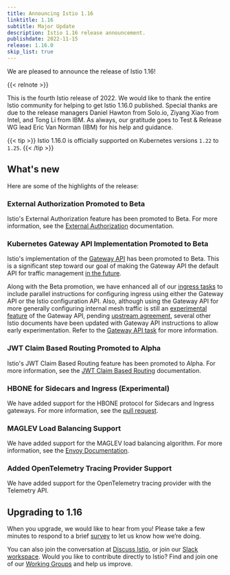 ```yaml
---
title: Announcing Istio 1.16
linktitle: 1.16
subtitle: Major Update
description: Istio 1.16 release announcement.
publishdate: 2022-11-15
release: 1.16.0
skip_list: true
---
```


We are pleased to announce the release of Istio 1.16!

{{< relnote >}}

This is the fourth Istio release of 2022. We would like to thank the entire Istio community
for helping to get Istio 1.16.0 published. Special thanks are due to the release managers Daniel Hawton from Solo.io, Ziyang Xiao from Intel, and Tong Li from IBM. As always, our gratitude goes to Test & Release WG lead Eric Van Norman (IBM) for his help and guidance.

{{< tip >}}
Istio 1.16.0 is officially supported on Kubernetes versions `1.22` to `1.25`.
{{< /tip >}}

## What's new

Here are some of the highlights of the release:

### External Authorization Promoted to Beta

Istio's External Authorization feature has been promoted to Beta. For more information, see the [External Authorization](/pt-br/docs/tasks/security/authorization/authz-custom/) documentation.

### Kubernetes Gateway API Implementation Promoted to Beta

Istio's implementation of the [Gateway API](https://gateway-api.sigs.k8s.io/) has been promoted to Beta.
This is a significant step toward our goal of making the Gateway API the default API for traffic management [in the future](/pt-br/blog/2022/gateway-api-beta/).

Along with the Beta promotion, we have enhanced all of our
[ingress tasks](/pt-br/docs/tasks/traffic-management/ingress/) to include parallel instructions for
configuring ingress using either the Gateway API or the Istio configuration API.
Also, although using the Gateway API for more generally configuring internal mesh traffic is still an
[experimental feature](https://gateway-api.sigs.k8s.io/concepts/versioning/#release-channels-eg-experimental-standard)
of the Gateway API, pending [upstream agreement](https://gateway-api.sigs.k8s.io/contributing/gamma/),
several other Istio documents have been updated with Gateway API instructions to allow early experimentation.
Refer to the [Gateway API task](/pt-br/docs/tasks/traffic-management/ingress/gateway-api/) for more information.

### JWT Claim Based Routing Promoted to Alpha

Istio's JWT Claim Based Routing feature has been promoted to Alpha. For more information, see the [JWT Claim Based Routing](/pt-br/docs/tasks/security/authentication/jwt-route/) documentation.

### HBONE for Sidecars and Ingress (Experimental)

We have added support for the HBONE protocol for Sidecars and Ingress gateways. For more information, see the [pull request](https://github.com/istio/istio/pull/41391).

### MAGLEV Load Balancing Support

We have added support for the MAGLEV load balancing algorithm. For more information, see the [Envoy Documentation](https://www.envoyproxy.io/docs/envoy/latest/intro/arch_overview/upstream/load_balancing/load_balancers#maglev).

### Added OpenTelemetry Tracing Provider Support

We have added support for the OpenTelemetry tracing provider with the Telemetry API.

## Upgrading to 1.16

When you upgrade, we would like to hear from you! Please take a few minutes to respond to a brief [survey](https://forms.gle/99uiMML96AmsXY5d6) to let us know how we’re doing.

You can also join the conversation at [Discuss Istio](https://discuss.istio.io/), or join our [Slack workspace](https://slack.istio.io/).
Would you like to contribute directly to Istio? Find and join one of our [Working Groups](https://github.com/istio/community/blob/master/WORKING-GROUPS.md) and help us improve.
